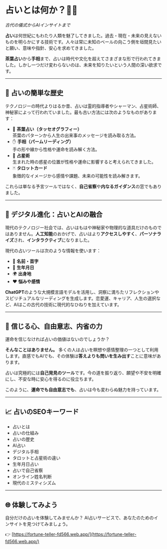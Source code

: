 <!-- filepath: ja/what-is-fortune.md -->
# 占いとは何か？🔮✨  
*古代の儀式からAIインサイトまで*

**占い**は何世紀にもわたり人類を魅了してきました。過去・現在・未来の見えないものを明らかにする技術です。人々は常に未知のベールの向こう側を垣間見たいと願い、意味や指針、安心を求めてきました。

**茶葉占い**から**手相**まで、占いは時代や文化を超えてさまざまな形で行われてきました。しかし一つだけ変わらないのは、未来を知りたいという人間の深い欲求です。

---

## 🌿 占いの簡単な歴史

テクノロジーの時代よりはるか昔、占いは霊的指導者やシャーマン、占星術師、神秘家によって行われていました。最も古い方法には次のようなものがあります：

- 🍵 **茶葉占い（タッセオグラフィー）**  
  茶葉のパターンから人生の出来事のメッセージを読み取る方法。
- ✋ **手相（パームリーディング）**  
  手の形や線から性格や運命を読み解く方法。
- 🌌 **占星術**  
  生まれた時の惑星の位置が性格や運命に影響すると考えられてきました。
- 🃏 **タロットカード**  
  象徴的なイメージから感情や課題、未来の可能性を読み解きます。

これらは単なる予言ツールではなく、**自己省察**や**内なるガイダンス**の窓でもありました。

---

## 🤖 デジタル進化：占いとAIの融合

現代のテクノロジー社会では、占いはもはや神秘家や物理的な道具だけのものではありません。**人工知能**のおかげで、占いはより**アクセスしやすく**、**パーソナライズ**され、**インタラクティブ**になりました。

現代の占いツールは次のような情報を使います：

- 🧑 **名前・苗字**
- 🎂 **生年月日**
- 🌍 **出身地**
- ❤️ **悩みや感情**

**ChatGPT**のような大規模言語モデルを活用し、洞察に満ちたリフレクションやスピリチュアルなリーディングを生成します。恋愛運、キャリア、人生の選択など、AIはこの古代の技術に現代的なひねりを加えています。

---

## 🧘 信じる心、自由意志、内省の力

運命を信じなければ占いの価値はないのでしょうか？

**そんなことはありません。**
多くの人は占いを瞑想や感情整理の一つとして利用します。直感でもAIでも、その体験は**答えよりも問いを生み出す**ことに意味があります。

占いは究極的には**自己発見のツール**です。今の道を振り返り、願望や不安を明確にし、不安な時に安心を得るのに役立ちます。

このように、**運命でも自由意志でも**、占いは今も変わらぬ魅力を持っています。

---

## 📈 占いのSEOキーワード

- 占いとは
- 占いの仕組み
- 占いの歴史
- AI占い
- デジタル手相
- タロットと占星術の違い
- 生年月日占い
- 占いで自己省察
- オンライン姓名判断
- 現代のミスティシズム

---

## 🌐 体験してみよう

自分だけの占いを体験してみませんか？
AI占いサービスで、あなたのためのインサイトを見つけてみましょう。

👉 [https://fortune-teller-fd566.web.app/](https://fortune-teller-fd566.web.app/)
